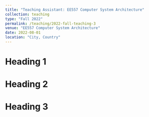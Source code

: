 ```yaml
---
title: "Teaching Assistant: EE557 Computer System Architecture"
collection: teaching
type: "Fall 2022"
permalink: /teaching/2022-fall-teaching-3
venue: "EE557 Computer System Architecture"
date: 2022-08-01
location: "City, Country"
---
```


Heading 1
======

Heading 2
======

Heading 3
======
